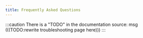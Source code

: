 ```yaml
---
title: Frequently Asked Questions
---
```


:::caution
There is a "TODO" in the documentation source:
msg
(((TODO:rewrite troubleshooting page here))) 
:::


